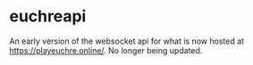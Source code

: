 # euchreapi
An early version of the websocket api for what is now hosted at https://playeuchre.online/. No longer being updated.

